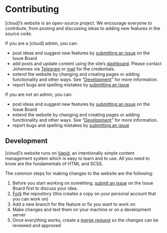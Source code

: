 # Contributing

[cloud]’s website is an open-source project. We encourage everyone to contribute, from posting and discussing ideas to adding new features in the source code.

If you are a [cloud] admin, you can:

- post ideas and suggest new features by [submitting an issue](https://gitlab.dessau.design/cloud/cloud-dessau-org/-/boards) on the Issue Board
- add posts and update content using the site’s [dashboard](https://cloud-dessau.org/dashboard). Please contact Johannes via [Telegram](https://telegram.me/johjakob) or [mail](mailto:hi@johjakob.com?subject=[cloud]%20website%20credentials) for the credentials.
- extend the website by changing and creating pages or adding functionality and other ways. See “[Development](#development)” for more information.
- report bugs and spelling mistakes by [submitting an issue](https://gitlab.dessau.design/cloud/cloud-dessau-org/-/issues)

If you are not an admin, you can:

- post ideas and suggest new features by [submitting an issue](https://gitlab.dessau.design/cloud/cloud-dessau-org/-/boards) on the Issue Board
- extend the website by changing and creating pages or adding functionality and other ways. See “[Development](#development)” for more information.
- report bugs and spelling mistakes by [submitting an issue](https://gitlab.dessau.design/cloud/cloud-dessau-org/-/issues)

## Development

[cloud]’s website runs on [Vapid](https://vapid.com), an intentionally simple content management system which is easy to learn and to use. All you need to know are the fundamentals of HTML and SCSS.

The common steps for making changes to the website are the following:

1. Before you start working on something, [submit an issue](https://gitlab.dessau.design/cloud/cloud-dessau-org/-/boards) on the Issue Board first to discuss your idea.
2. [Fork](https://gitlab.dessau.design/cloud/cloud-dessau-org/-/forks/new) the repository (this creates a copy on your personal account that you can work on)
3. Add a new branch for the feature or fix you want to work on
4. Make changes and test them on your machine or on a development server
5. Once everything works, create a [merge request](https://gitlab.dessau.design/cloud/cloud-dessau-org/-/merge_requests) so the changes can be reviewed and approved